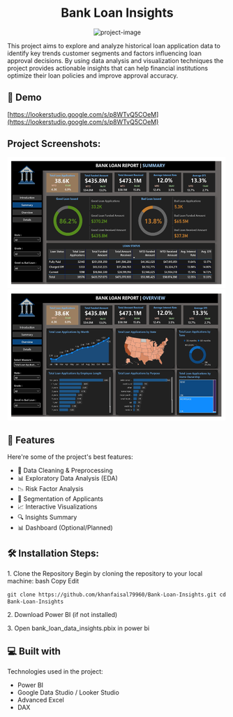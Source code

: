 <h1 align="center" id="title">Bank Loan Insights</h1>

<p align="center"><img src="https://socialify.git.ci/khanfaisal79960/Bank-Loan-Insights/image?language=1&amp;name=1&amp;owner=1&amp;theme=Dark" alt="project-image"></p>

<p id="description">This project aims to explore and analyze historical loan application data to identify key trends customer segments and factors influencing loan approval decisions. By using data analysis and visualization techniques the project provides actionable insights that can help financial institutions optimize their loan policies and improve approval accuracy.</p>

<h2>🚀 Demo</h2>

[https://lookerstudio.google.com/s/p8WTvQ5COeM](https://lookerstudio.google.com/s/p8WTvQ5COeM)

<h2>Project Screenshots:</h2>

<img src="assets/summary.jpg" alt="project-screenshot" width="500" height="300/">

<img src="assets/overview.jpg" alt="project-screenshot" width="500" height="300/">

  
  
<h2>🧐 Features</h2>

Here're some of the project's best features:

*   📌 Data Cleaning & Preprocessing
*   📊 Exploratory Data Analysis (EDA)
*   📉 Risk Factor Analysis
*   📁 Segmentation of Applicants
*   📈 Interactive Visualizations
*   🔍 Insights Summary
*   📊 Dashboard (Optional/Planned)

<h2>🛠️ Installation Steps:</h2>

<p>1. Clone the Repository Begin by cloning the repository to your local machine: bash Copy Edit</p>

```
git clone https://github.com/khanfaisal79960/Bank-Loan-Insights.git cd Bank-Loan-Insights
```

<p>2. Download Power BI (if not installed)</p>

<p>3. Open bank_loan_data_insights.pbix in power bi</p>

  
  
<h2>💻 Built with</h2>

Technologies used in the project:

*   Power BI
*   Google Data Studio / Looker Studio
*   Advanced Excel
*   DAX
